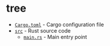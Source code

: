 # tree

-   [`Cargo.toml`](./Cargo.toml) - Cargo configuration file
-   [`src`](./src) - Rust source code
    -   [`main.rs`](./src/main.rs) - Main entry point
